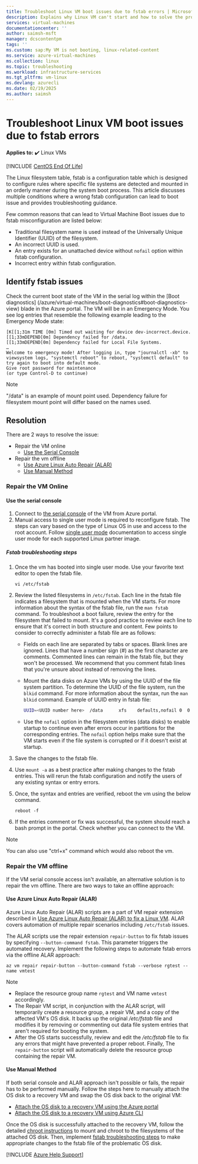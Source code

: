 ```yaml
---
title: Troubleshoot Linux VM boot issues due to fstab errors | Microsoft Learn
description: Explains why Linux VM can't start and how to solve the problem.
services: virtual-machines
documentationcenter: ''
author: saimsh-msft
manager: dcscontentpm
tags: ''
ms.custom: sap:My VM is not booting, linux-related-content
ms.service: azure-virtual-machines
ms.collection: linux
ms.topic: troubleshooting
ms.workload: infrastructure-services
ms.tgt_pltfrm: vm-linux
ms.devlang: azurecli
ms.date: 02/19/2025
ms.author: saimsh
---
```

# Troubleshoot Linux VM boot issues due to fstab errors

**Applies to:** :heavy_check_mark: Linux VMs

[!INCLUDE [CentOS End Of Life](../../../includes/centos-end-of-life-note.md)]

The Linux filesystem table, fstab is a configuration table which is designed to configure rules where specific file systems are detected and mounted in an orderly manner during the system boot process. 
This article discusses multiple conditions where a wrong fstab configuration can lead to boot issue and provides troubleshooting guidance.

Few common reasons that can lead to Virtual Machine Boot issues due to fstab misconfiguration are listed below:
* Traditional filesystem name is used instead of the Universally Unique Identifier (UUID) of the filesystem.
* An incorrect UUID is used. 
* An entry exists for an unattached device without ```nofail``` option within fstab configuration.
* Incorrect entry within fstab configuration.
  
## Identify fstab issues

Check the current boot state of the VM in the serial log within the [Boot diagnostics] (/azure/virtual-machines/boot-diagnostics#boot-diagnostics-view) blade in the Azure portal. The VM will be in an Emergency Mode. You see log entries that resemble the following example leading to the Emergency Mode state:

```
[K[[1;31m TIME [0m] Timed out waiting for device dev-incorrect.device.
[[1;33mDEPEND[0m] Dependency failed for /data.
[[1;33mDEPEND[0m] Dependency failed for Local File Systems.
…
Welcome to emergency mode! After logging in, type "journalctl -xb" to viewsystem logs, "systemctl reboot" to reboot, "systemctl default" to try again to boot into default mode.
Give root password for maintenance
(or type Control-D to continue)
```
 >[!Note]
 > "/data" is an example of mount point used. Dependency failure for filesystem mount point will differ based on the  names used.

## Resolution
There are 2 ways to resolve the issue:
* Repair the VM online
    * [Use the Serial Console](#use-the-serial-console)
* Repair the vm offline
    * [Use Azure Linux Auto Repair (ALAR)](#use-azure-linux-auto-repair-alar)
    * [Use Manual Method](#use-manual-method)

### Repair the VM Online
#### Use the serial console
1. Connect to [the serial console](./serial-console-linux.md) of the VM from Azure portal.
2. Manual access to single user mode is required to reconfigure fstab. The steps can vary based on the type of Linux OS in use and access to the root account. Follow [single user mode](serial-console-grub-single-user-mode.md) documentation to access single user mode for each supported Linux partner image.

##### Fstab troubleshooting steps
1. Once the vm has booted into single user mode. Use your favorite text editor to open the fstab file.

   ```
   vi /etc/fstab
   ```
2. Review the listed filesystems in `/etc/fstab`. Each line in the fstab file indicates a filesystem that is mounted when the VM starts. For more information about the syntax of the fstab file, run the `man fstab` command. To troubleshoot a boot failure, review the entry for the filesystem that failed to mount. It's a good practice to review each line to ensure that it's correct in both structure and content.  Few points to consider to correctly administer a fstab file are as follows:

   * Fields on each line are separated by tabs or spaces. Blank lines are ignored. Lines that have a number sign (#) as the first character are comments. Commented lines can remain in the fstab file, but they won't be processed. We recommend that you comment fstab lines that you're unsure about instead of removing the lines.
   * Mount the data disks on Azure VMs by using the UUID of the file system partition. To determine the UUID of the file system, run the `blkid` command. For more information about the syntax, run the `man blkid` command. Example of UUID entry in fstab file:

      ```bash
      UUID=<UUID number here>  /data      xfs    defaults,nofail 0  0
      ```
   * Use the `nofail` option in the filesystem entries (data disks) to enable startup to continue even after errors occur in partitions for the corresponding entries. The `nofail` option helps make sure that the VM starts even if the file system is corrupted or if it doesn't exist at startup.

5. Save the changes to the fstab file.

6. Use `mount -a` as a best practice after making changes to the fstab entries. This will rerun the fstab configuration and notify the users of any existing syntax or entry errors.

6. Once, the syntax and entries are verified, reboot the vm using the below command.

   ```
   reboot -f
   ```
7. If the entries comment or fix was successful, the system should reach a bash prompt in the portal. Check whether you can connect to the VM.
> [!Note]
   > You can also use "ctrl+x" command which would also reboot the vm.

### Repair the VM offline

If the VM serial console access isn't available, an alternative solution is to repair the vm offline. There are two ways to take an offline approach: 

#### Use Azure Linux Auto Repair (ALAR)

Azure Linux Auto Repair (ALAR) scripts are a part of VM repair extension described in [Use Azure Linux Auto Repair (ALAR) to fix a Linux VM](./repair-linux-vm-using-alar.md). ALAR covers automation of multiple repair scenarios including `/etc/fstab` issues.

The ALAR scripts use the repair extension `repair-button` to fix fstab issues by specifying `--button-command fstab`. This parameter triggers the automated recovery. Implement the following steps to automate fstab errors via the offline ALAR approach:

```azurecli-interactive
az vm repair repair-button --button-command fstab --verbose rgtest --name vmtest
```

> [!NOTE]
> - Replace the resource group name `rgtest` and VM name `vmtest` accordingly.
> - The Repair VM script, in conjunction with the ALAR script, will temporarily create a resource group, a repair VM, and a copy of the affected VM's OS disk. It backs up the original */etc/fstab* file and modifies it by removing or commenting out data file system entries that aren't required for booting the system.
> - After the OS starts successfully, review and edit the */etc/fstab* file to fix any errors that might have prevented a proper reboot. Finally, The `repair-button` script will automatically delete the resource group containing the repair VM.

#### Use Manual Method

If both serial console and ALAR approach isn't possible or fails, the repair has to be performed manually. Follow the steps here to manually attach the OS disk to a recovery VM and swap the OS disk back to the original VM:
* [Attach the OS disk to a recovery VM using the Azure portal](./troubleshoot-recovery-disks-portal-linux.md)
* [Attach the OS disk to a recovery VM using Azure CLI](./troubleshoot-recovery-disks-linux.md)

Once the OS disk is successfully attached to the recovery VM, follow the detailed [chroot instructions](./chroot-environment-linux.md) to mount and chroot to the filesystems of the attached OS disk. Then, implement [fstab troubleshooting steps](#fstab-troubleshooting-steps) to make appropriate changes to the fstab file of the problematic OS disk.


[!INCLUDE [Azure Help Support](../../../includes/azure-help-support.md)]
